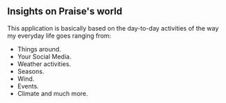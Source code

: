 

## Insights on Praise's world 

This application is basically based on the day-to-day activities of the way my everyday life goes ranging from:

- Things around.
- Your Social Media.
- Weather activities.
- Seasons.
- Wind. 
- Events.
- Climate and much more.
